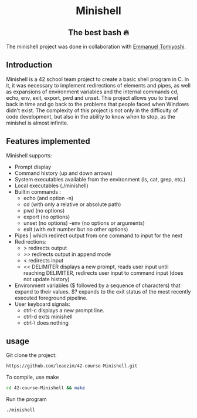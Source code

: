 <h1 align=center>
	<b>Minishell</b>
</h1>

<h2 align=center>
	<b>The best bash 🔥</b>
</h2>

The minishell project was done in collaboration with <a href="https://github.com/EmmanuelTomiyoshi">Emmanuel Tomiyoshi</a>. 

## Introduction

Minishell is a 42 school team project to create a basic shell program in C.
In it, it was necessary to implement redirections of elements and pipes, as well as expansions of environment variables and the internal commands cd, echo, env, exit, export, pwd and unset.
This project allows you to travel back in time and go back to the problems that people faced when Windows didn't exist. The complexity of this project is not only in the difficulty of code development, but also in the ability to know when to stop, as the minishel is almost infinite. 

## Features implemented

Minishell supports:

- Prompt display
- Command history (up and down arrows)
- System executables available from the environment (ls, cat, grep, etc.)
- Local executables (./minishell)
- Builtin commands :
  - echo (and option -n)
  - cd (with only a relative or absolute path)
  - pwd (no options)
  - export (no options)
  - unset (no options)
  -env (no options or arguments)
  - exit (with exit number but no other options)
- Pipes | which redirect output from one command to input for the next
- Redirections:
  -  *>* redirects output
  - *>>* redirects output in append mode
  - < redirects input
  - << DELIMITER displays a new prompt, reads user input until reaching DELIMITER, redirects user input to command input (does not update history)
- Environment variables ($ followed by a sequence of characters) that expand to their values.
$? expands to the exit status of the most recently executed foreground pipeline.
- User keyboard signals:
  - ctrl-c displays a new prompt line.
  - ctrl-d exits minishell
  - ctrl-\ does nothing
  
## usage

Git clone the project:
```sh
https://github.com/leaozim/42-course-Minishell.git
```
To compile, use make
```sh
cd 42-course-Minishell && make
```
Run the program
```sh
./minishell
```
